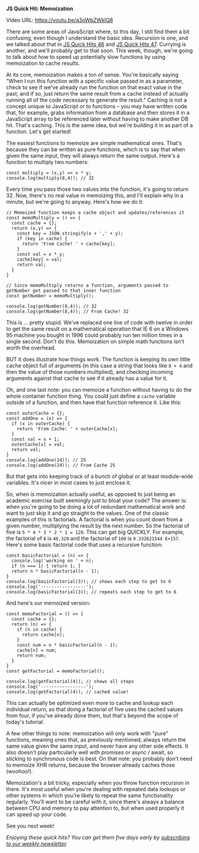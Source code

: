 **JS Quick Hit: Memoization**

Video URL: https://youtu.be/a3oWbZWklQ8

There are some areas of JavaScript where, to this day, I still find them a bit confusing, even though I understand the basic idea. Recursion is one, and we talked about that in [JS Quick Hits 46](https://closebrace.com/tutorials/2018-12-05/js-quick-hits-46-recursion-demystified) and [JS Quick Hits 47](https://closebrace.com/tutorials/2018-12-12/js-quick-hits-47-recursion-continued). Currying is another, and we'll probably get to that soon. This week, though, we're going to talk about how to speed up potentially slow functions by using memoization to cache results.

At its core, memoization makes a ton of sense. You're basically saying "When I run this function with a specific value passed in as a parameter, check to see if we've already run the function on that exact value in the past, and if so, just return the same result from a cache instead of actually running all of the code necessary to generate the result." Caching is not a concept unique to JavaScript or to functions &ndash; you may have written code that, for example, grabs information from a database and then stores it in a JavaScript array to be referenced later without having to make another DB hit. That's caching. This is the same idea, but we're building it in as part of a function. Let's get started!

The easiest functions to memoize are simple mathematical ones. That's because they can be written as pure functions, which is to say that when given the same input, they will always return the same output. Here's a function to multiply two numbers:

```
const multiply = (x,y) => x * y;
console.log(multiply(8,4)); // 32
```

Every time you pass those two values into the function, it's going to return 32. Now, there's no real value in memoizing this, and I'll explain why in a minute, but we're going to anyway. Here's how we do it:

```
// Memoized function keeps a cache object and updates/references it
const memoMultiply = () => {
  const cache = {};
  return (x,y) => {
    const key = JSON.stringify(x + ',' + y);
    if (key in cache) {
      return 'From Cache! ' + cache[key];
    }
    const val = x * y;
    cache[key] = val;
    return val;
  }
}

// Since memoMultiply returns a function, arguments passed to getNumber get passed to that inner function
const getNumber = memoMultiply();

console.log(getNumber(8,4)); // 32
console.log(getNumber(8,4)); // From Cache! 32
```

This is &hellip; pretty stupid. We've replaced one line of code with twelve in order to get the same result on a mathematical operation that IE 6 on a Windows 95 machine you bought in 1996 could probably run ten million times in a single second. Don't do this. Memoization on simple math functions isn't worth the overhead.

BUT it does illustrate how things work. The function is keeping its own little cache object full of arguments (in this case a string that looks like `8 + 4` and then the value of those numbers multiplied), and checking incoming arguments against that cache to see if it already has a value for it.

Oh, and one last note: you can memoize a function without having to do the whole container function thing. You could just define a `cache` variable outside of a function, and then have that function reference it. Like this:

```
const outerCache = {};
const addOne = (x) => {
  if (x in outerCache) {
    return 'From Cache: ' + outerCache[x];
  }
  const val = x + 1;
  outerCache[x] = val;
  return val;
}
console.log(addOne(24)); // 25
console.log(addOne(24)); // From Cache 25
```

But that gets into keeping track of a bunch of global or at least module-wide variables. It's nicer in most cases to just enclose it.

So, when is memoization actually useful, as opposed to just being an academic exercise built seemingly just to bloat your code? The answer is: when you're going to be doing a lot of redundant mathematical work and want to just skip it and go straight to the values. One of the classic examples of this is factorials. A factorial is when you count down from a given number, multiplying the result by the next number. So the factorial of five is `5 * 4 * 3 * 2 * 1 = 120`. This can get big QUICKLY. For example, the factorial of `8` is `40,320` and the factorial of `100` is `9.332621544 E+157`. Here's some basic factorial code that uses a recursive function:

```
const basicFactorial = (n) => {
  console.log('working on ' + n);
  if (n === 1) { return 1; }
  return n * basicFactorial(n - 1);
}
console.log(basicFactorial(3)); // shows each step to get to 6
console.log('-----------------');
console.log(basicFactorial(3)); // repeats each step to get to 6
```

And here's our memoized version:

```
const memoFactorial = () => {
  const cache = {};
  return (n) => {
    if (n in cache) {
      return cache[n];
    }
    const num = n * basicFactorial(n - 1);
    cache[n] = num;
    return num;
  }
}
const getFactorial = memoFactorial();

console.log(getFactorial(4)); // shows all steps
console.log('-----------------');
console.log(getFactorial(4)); // cached value!
```

This can actually be optimized even more to cache and lookup each individual return, so that doing a factorial of five uses the cached values from four, if you've already done them, but that's beyond the scope of today's tutorial.

A few other things to note: memoization will only work with "pure" functions, meaning ones that, as previously mentioned, always return the same value given the same input, and never have any other side effects. It also doesn't play particularly well with promises or async / await, so sticking to synchronous code is best. On that note: you probably don't need to memoize XHR returns, because the browser already caches those (woohoo!).

Memoization's a bit tricky, especially when you throw function recursion in there. It's most useful when you're dealing with repeated data lookups or other systems in which you're likely to repeat the same functionality regularly. You'll want to be careful with it, since there's always a balance between CPU and memory to pay attention to, but when used properly it can speed up your code.

See you next week!

_Enjoying these quick hits? You can get them five days early by [subscribing to our weekly newsletter](https://closebrace.com/newsletter/subscribe)._
